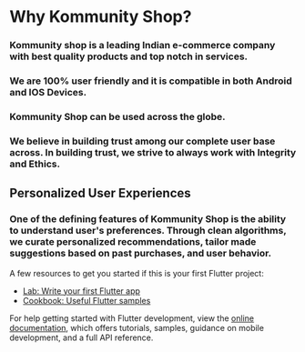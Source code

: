 

# Why Kommunity Shop?

### Kommunity shop is a leading Indian e-commerce company with best quality products and top notch in services.

### We are 100% user friendly and it is compatible in both Android and IOS Devices. 

### Kommunity Shop can be used across the globe.

### We believe in building trust among our complete user base across. In building trust, we strive to always work with Integrity and Ethics.


## Personalized User Experiences

### One of the defining features of Kommunity Shop is the ability to understand user's preferences. Through clean algorithms, we curate personalized recommendations, tailor made suggestions based on past purchases, and user behavior.

A few resources to get you started if this is your first Flutter project:

- [Lab: Write your first Flutter app](https://docs.flutter.dev/get-started/codelab)
- [Cookbook: Useful Flutter samples](https://docs.flutter.dev/cookbook)

For help getting started with Flutter development, view the
[online documentation](https://docs.flutter.dev/), which offers tutorials,
samples, guidance on mobile development, and a full API reference.
